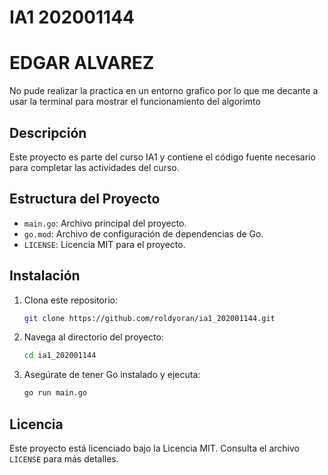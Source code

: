 # IA1 202001144
# EDGAR ALVAREZ

No pude realizar la practica en un entorno grafico por lo que me decante a usar la terminal para mostrar el funcionamiento del algorimto

## Descripción
Este proyecto es parte del curso IA1 y contiene el código fuente necesario para completar las actividades del curso.

## Estructura del Proyecto
- `main.go`: Archivo principal del proyecto.
- `go.mod`: Archivo de configuración de dependencias de Go.
- `LICENSE`: Licencia MIT para el proyecto.

## Instalación
1. Clona este repositorio:
   ```bash
   git clone https://github.com/roldyoran/ia1_202001144.git
   ```
2. Navega al directorio del proyecto:
   ```bash
   cd ia1_202001144
   ```
3. Asegúrate de tener Go instalado y ejecuta:
   ```bash
   go run main.go
   ```

## Licencia
Este proyecto está licenciado bajo la Licencia MIT. Consulta el archivo `LICENSE` para más detalles.

